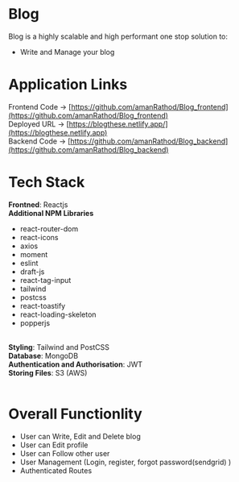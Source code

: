 # Blog

Blog is a highly scalable and high performant one stop solution to:
- Write and Manage your blog

# Application Links

Frontend Code -> [https://github.com/amanRathod/Blog_frontend](https://github.com/amanRathod/Blog_frontend)
<br>
Deployed URL -> [https://blogthese.netlify.app/](https://blogthese.netlify.app)
<br>
Backend Code -> [https://github.com/amanRathod/Blog_backend](https://github.com/amanRathod/Blog_backend)
<br>

# Tech Stack

<b>Frontned</b>: Reactjs
<br>
<b>Additional NPM Libraries</b>
  - react-router-dom
  - react-icons
  - axios
  - moment
  - eslint
  - draft-js
  - react-tag-input
  - tailwind
  - postcss
  - react-toastify
  - react-loading-skeleton
  - popperjs

<br>
<b>Styling</b>: Tailwind and PostCSS
<br>
<b>Database</b>: MongoDB
<br>
<b>Authentication and Authorisation</b>: JWT
<br>
<b>Storing Files</b>: S3 (AWS)
<br>
<br>

# Overall Functionlity
- User can Write, Edit and Delete blog
- User can Edit profile
- User can Follow other user
- User Management (Login, register, forgot password(sendgrid) ) 
- Authenticated Routes